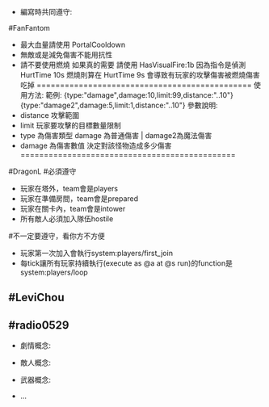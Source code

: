 - 編寫時共同遵守:

#FanFantom
- 最大血量請使用 PortalCooldown
- 無敵或是減免傷害不能用抗性
- 請不要使用燃燒
如果真的需要 請使用 HasVisualFire:1b
因為指令是偵測HurtTime 10s
燃燒則算在 HurtTime 9s
會導致有玩家的攻擊傷害被燃燒傷害吃掉
==============================================
使用方法:
範例:
       {type:"damage",damage:10,limit:99,distance:"..10"}
       {type:"damage2",damage:5,limit:1,distance:"..10"}
參數說明:
 - distance 攻擊範圍
 - limit 玩家要攻擊的目標數量限制
 - type 為傷害類型  damage 為普通傷害 | damage2為魔法傷害
 - damage 為傷害數值 決定對該怪物造成多少傷害
==============================================

#DragonL
#必須遵守
- 玩家在塔外，team會是players
- 玩家在準備房間，team會是prepared
- 玩家在關卡內，team會是intower
- 所有敵人必須加入隊伍hostile

#不一定要遵守，看你方不方便
- 玩家第一次加入會執行system:players/first_join
- 每tick讓所有玩家持續執行(execute as @a at @s run)的function是system:players/loop

#LeviChou
-

#radio0529
-

- 劇情概念:

- 敵人概念:

- 武器概念:

- ...